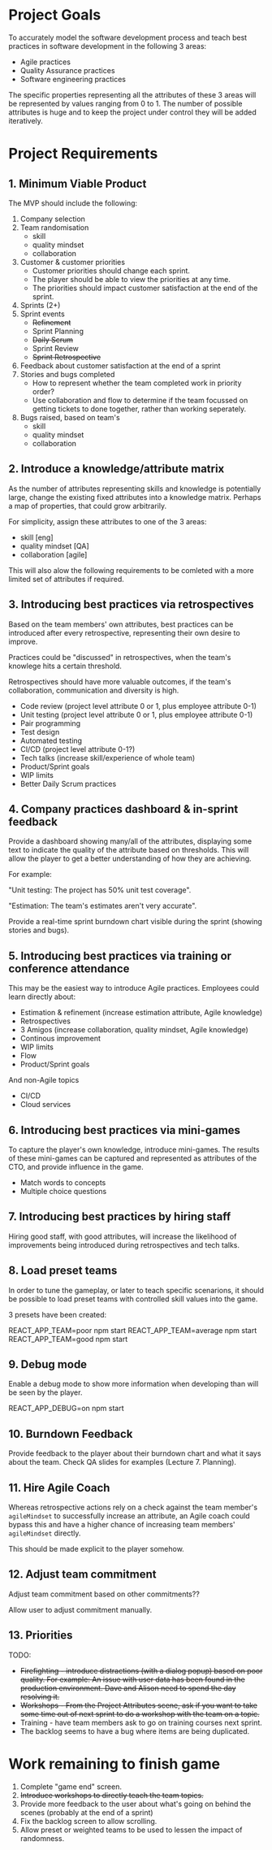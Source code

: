 # Project Goals

To accurately model the software development process and teach best practices in software development in the following 3 areas:

- Agile practices
- Quality Assurance practices
- Software engineering practices

The specific properties representing all the attributes of these 3 areas will be represented by values ranging from 0 to 1. The number of possible attributes is huge and to keep the project under control they will be added iteratively.

# Project Requirements

## 1. Minimum Viable Product

The MVP should include the following:

1. Company selection
2. Team randomisation
   - skill
   - quality mindset
   - collaboration
3. Customer & customer priorities
   - Customer priorities should change each sprint.
   - The player should be able to view the priorities at any time.
   - The priorities should impact customer satisfaction at the end of the sprint.
4. Sprints (2+)
5. Sprint events
   - ~~Refinement~~
   - Sprint Planning
   - ~~Daily Scrum~~
   - Sprint Review
   - ~~Sprint Retrospective~~
6. Feedback about customer satisfaction at the end of a sprint
7. Stories and bugs completed
   - How to represent whether the team completed work in priority order?
   - Use collaboration and flow to determine if the team focussed on getting tickets to done together, rather than working seperately.
8. Bugs raised, based on team's
   - skill
   - quality mindset
   - collaboration

## 2. Introduce a knowledge/attribute matrix

As the number of attributes representing skills and knowledge is potentially large, change the existing fixed attributes into a knowledge matrix. Perhaps a map of properties, that could grow arbitrarily.

For simplicity, assign these attributes to one of the 3 areas:

- skill [eng]
- quality mindset [QA]
- collaboration [agile]

This will also alow the following requirements to be comleted with a more limited set of attributes if required.

## 3. Introducing best practices via retrospectives

Based on the team members' own attributes, best practices can be introduced after every retrospective, representing their own desire to improve.

Practices could be "discussed" in retrospectives, when the team's knowlege hits a certain threshold.

Retrospectives should have more valuable outcomes, if the team's collaboration, communication and diversity is high.

- Code review (project level attribute 0 or 1, plus employee attribute 0-1)
- Unit testing (project level attribute 0 or 1, plus employee attribute 0-1)
- Pair programming
- Test design
- Automated testing
- CI/CD (project level attribute 0-1?)
- Tech talks (increase skill/experience of whole team)
- Product/Sprint goals
- WIP limits
- Better Daily Scrum practices

## 4. Company practices dashboard & in-sprint feedback

Provide a dashboard showing many/all of the attributes, displaying some text to indicate the quality of the attribute based on thresholds. This will allow the player to get a better understanding of how they are achieving.

For example:

"Unit testing: The project has 50% unit test coverage".

"Estimation: The team's estimates aren't very accurate".

Provide a real-time sprint burndown chart visible during the sprint (showing stories and bugs).

## 5. Introducing best practices via training or conference attendance

This may be the easiest way to introduce Agile practices. Employees could learn directly about:

- Estimation & refinement (increase estimation attribute, Agile knowledge)
- Retrospectives
- 3 Amigos (increase collaboration, quality mindset, Agile knowledge)
- Continous improvement
- WIP limits
- Flow
- Product/Sprint goals

And non-Agile topics

- CI/CD
- Cloud services

## 6. Introducing best practices via mini-games

To capture the player's own knowledge, introduce mini-games. The results of these mini-games can be captured and represented as attributes of the CTO, and provide influence in the game.

- Match words to concepts
- Multiple choice questions

## 7. Introducing best practices by hiring staff

Hiring good staff, with good attributes, will increase the likelihood of improvements being introduced during retrospectives and tech talks.

## 8. Load preset teams

In order to tune the gameplay, or later to teach specific scenarions, it should be possible to
load preset teams with controlled skill values into the game.

3 presets have been created:

REACT_APP_TEAM=poor npm start
REACT_APP_TEAM=average npm start
REACT_APP_TEAM=good npm start

## 9. Debug mode

Enable a debug mode to show more information when developing than will be seen by the player.

REACT_APP_DEBUG=on npm start

## 10. Burndown Feedback

Provide feedback to the player about their burndown chart and what it says about the team.
Check QA slides for examples (Lecture 7. Planning).

## 11. Hire Agile Coach

Whereas retrospective actions rely on a check against the team member's `agileMindset`
to successfully increase an attribute, an Agile coach could bypass this and have a
higher chance of increasing team members' `agileMindset` directly.

This should be made explicit to the player somehow.

## 12. Adjust team commitment

Adjust team commitment based on other commitments??

Allow user to adjust commitment manually.

## 13. Priorities

TODO:

- ~~Firefighting - introduce distractions (with a dialog popup) based on poor quality. For example: An issue with user data has been found in the production environment. Dave and Alison need to spend the day resolving it.~~
- ~~Workshops - From the Project Attributes scene, ask if you want to take some time out of next sprint to do a workshop with the team on a topic.~~
- Training - have team members ask to go on training courses next sprint.
- The backlog seems to have a bug where items are being duplicated.

# Work remaining to finish game

1. Complete "game end" screen.
2. ~~Introduce workshops to directly teach the team topics.~~
3. Provide more feedback to the user about what's going on behind the scenes (probably at the end of a sprint)
4. Fix the backlog screen to allow scrolling.
5. Allow preset or weighted teams to be used to lessen the impact of randomness.
